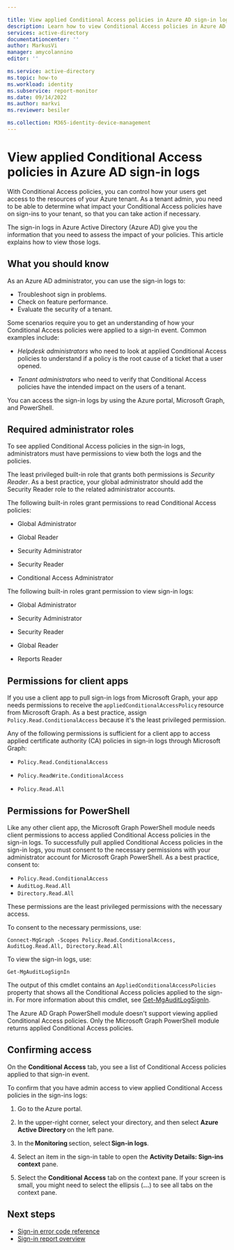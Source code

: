 ```yaml
---

title: View applied Conditional Access policies in Azure AD sign-in logs
description: Learn how to view Conditional Access policies in Azure AD sign-in logs so that you can assess the impact of those policies.
services: active-directory
documentationcenter: ''
author: MarkusVi
manager: amycolannino
editor: ''

ms.service: active-directory
ms.topic: how-to
ms.workload: identity
ms.subservice: report-monitor
ms.date: 09/14/2022
ms.author: markvi
ms.reviewer: besiler 

ms.collection: M365-identity-device-management
---
```


# View applied Conditional Access policies in Azure AD sign-in logs

With Conditional Access policies, you can control how your users get access to the resources of your Azure tenant. As a tenant admin, you need to be able to determine what impact your Conditional Access policies have on sign-ins to your tenant, so that you can take action if necessary. 

The sign-in logs in Azure Active Directory (Azure AD) give you the information that you need to assess the impact of your policies. This article explains how to view those logs.

## What you should know

As an Azure AD administrator, you can use the sign-in logs to:

- Troubleshoot sign in problems.
- Check on feature performance.
- Evaluate the security of a tenant.

Some scenarios require you to get an understanding of how your Conditional Access policies were applied to a sign-in event. Common examples include:

- *Helpdesk administrators* who need to look at applied Conditional Access policies to understand if a policy is the root cause of a ticket that a user opened. 

- *Tenant administrators* who need to verify that Conditional Access policies have the intended impact on the users of a tenant.

You can access the sign-in logs by using the Azure portal, Microsoft Graph, and PowerShell.  

## Required administrator roles 

To see applied Conditional Access policies in the sign-in logs, administrators must have permissions to view both the logs and the policies.

The least privileged built-in role that grants both permissions is *Security Reader*. As a best practice, your global administrator should add the Security Reader role to the related administrator accounts. 

The following built-in roles grant permissions to read Conditional Access policies:

- Global Administrator 

- Global Reader 

- Security Administrator 

- Security Reader 

- Conditional Access Administrator 


The following built-in roles grant permission to view sign-in logs: 

- Global Administrator 

- Security Administrator 

- Security Reader 

- Global Reader 

- Reports Reader 

## Permissions for client apps 

If you use a client app to pull sign-in logs from Microsoft Graph, your app needs permissions to receive the `appliedConditionalAccessPolicy` resource from Microsoft Graph. As a best practice, assign `Policy.Read.ConditionalAccess` because it's the least privileged permission. 

Any of the following permissions is sufficient for a client app to access applied certificate authority (CA) policies in sign-in logs through Microsoft Graph: 

- `Policy.Read.ConditionalAccess` 

- `Policy.ReadWrite.ConditionalAccess` 

- `Policy.Read.All` 

## Permissions for PowerShell 

Like any other client app, the Microsoft Graph PowerShell module needs client permissions to access applied Conditional Access policies in the sign-in logs. To successfully pull applied Conditional Access policies in the sign-in logs, you must consent to the necessary permissions with your administrator account for Microsoft Graph PowerShell. As a best practice, consent to:

- `Policy.Read.ConditionalAccess`
- `AuditLog.Read.All` 
- `Directory.Read.All` 

These permissions are the least privileged permissions with the necessary access. 

To consent to the necessary permissions, use: 

`Connect-MgGraph -Scopes Policy.Read.ConditionalAccess, AuditLog.Read.All, Directory.Read.All`

To view the sign-in logs, use: 

`Get-MgAuditLogSignIn`

The output of this cmdlet contains an `AppliedConditionalAccessPolicies` property that shows all the Conditional Access policies applied to the sign-in. For more information about this cmdlet, see [Get-MgAuditLogSignIn](/powershell/module/microsoft.graph.reports/get-mgauditlogsignin).

The Azure AD Graph PowerShell module doesn't support viewing applied Conditional Access policies. Only the Microsoft Graph PowerShell module returns applied Conditional Access policies.  

## Confirming access 

On the **Conditional Access** tab, you see a list of Conditional Access policies applied to that sign-in event. 

To confirm that you have admin access to view applied Conditional Access policies in the sign-ins logs: 

1. Go to the Azure portal. 

2. In the upper-right corner, select your directory, and then select **Azure Active Directory** on the left pane. 

3. In the **Monitoring** section, select **Sign-in logs**. 

4. Select an item in the sign-in table to open the **Activity Details: Sign-ins context** pane.  

5. Select the **Conditional Access** tab on the context pane. If your screen is small, you might need to select the ellipsis (**...**) to see all tabs on the context pane.  

## Next steps

* [Sign-in error code reference](./concept-sign-ins.md)
* [Sign-in report overview](concept-sign-ins.md)
